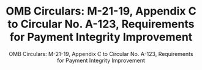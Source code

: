 ---
layout: resources-landing
title: "OMB Circulars: M-21-19, Appendix C to Circular No. A-123, Requirements for Payment Integrity Improvement"
subtitle: "OMB Circulars: M-21-19, Appendix C to Circular No. A-123, Requirements for Payment Integrity Improvement"
external_link: https://www.whitehouse.gov/wp-content/uploads/2021/03/M-21-19.pdf
filters: payment-integrity cfoc memorandum omb 2021
fiscal_year: 2021
---